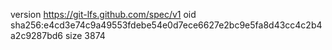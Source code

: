 version https://git-lfs.github.com/spec/v1
oid sha256:e4cd3e74c9a49553fdebe54e0d7ece6627e2bc9e5fa8d43cc4c2b4a2c9287bd6
size 3874
